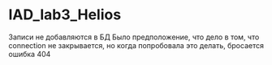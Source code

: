 # IAD_lab3_Helios
Записи не добавляются в БД
Было предположение, что дело в том, что connection не закрывается, но когда попробовала это делать, бросается ошибка 404
